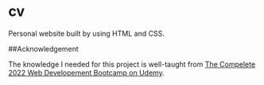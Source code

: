 # cv

Personal website built by using HTML and CSS. 

##Acknowledgement

The knowledge I needed for this project is well-taught from [The Compelete 2022 Web Developement Bootcamp on Udemy][1]. 

[1]: https://www.udemy.com/course/the-complete-web-development-bootcamp/
